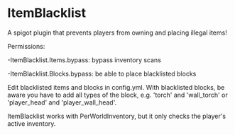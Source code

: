 # ItemBlacklist
A spigot plugin that prevents players from owning and placing illegal items!

Permissions:

  -ItemBlacklist.Items.bypass:
    bypass inventory scans
   
  -ItemBlacklist.Blocks.bypass:
    be able to place blacklisted blocks
    
Edit blacklisted items and blocks in config.yml. With blacklisted blocks, be aware you have to add all types of the block, e.g. 'torch' and 'wall_torch' or 'player_head' and 'player_wall_head'.

ItemBlacklist works with PerWorldInventory, but it only checks the player's active inventory.
